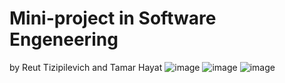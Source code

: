 # Mini-project in Software Engeneering
by Reut Tizipilevich and Tamar Hayat
![image](https://github.com/reutZi/ISE5783_4499_0371/assets/116724199/8dacc135-7b2e-4b4b-a98d-a7d24783b1bc)
![image](https://github.com/reutZi/ISE5783_4499_0371/assets/116724199/c363f14d-c1cd-4afc-b680-b8af42be1c3a)
![image](https://github.com/reutZi/ISE5783_4499_0371/assets/116724199/7b35a6ca-8a7f-4ea0-85b2-9d65ca8f775c)



